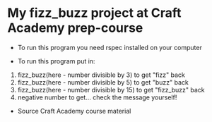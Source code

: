 # My fizz_buzz project at Craft Academy prep-course

* To run this program you need rspec installed on your computer

* To run this program put in:
1. fizz_buzz(here - number divisible by 3) to get "fizz" back
2. fizz_buzz(here - number divisible by 5) to get "buzz" back
3. fizz_buzz(here - number divisible by 15) to get "fizz_buzz" back
4. negative number to get... check the message yourself!

* Source Craft Academy course material
